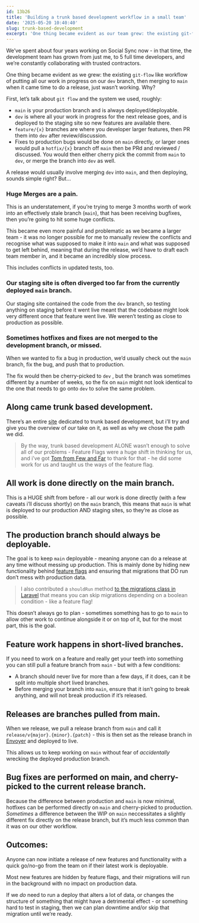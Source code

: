 ```yaml
---
id: 13b26
title: 'Building a trunk based development workflow in a small team'
date: '2025-05-20 10:40:40'
slug: trunk-based-development
excerpt: 'One thing became evident as our team grew: the existing git-flow-like workflow of putting all our work in progress on our dev branch, then merging to main when it came time to do a release, just wasn’t working.'
---
```

We’ve spent about four years working on Social Sync now - in that time, the development team has grown from just me, to 5 full time developers, and we’re constantly collaborating with trusted contractors.

One thing became evident as we grew: the existing `git-flow` like workflow of putting all our work in progress on our `dev` branch, then merging to `main` when it came time to do a release, just wasn’t working. Why? 

First, let’s talk about `git flow` and the system we used, roughly:

- `main` is your production branch and is always deployed/deployable.
- `dev` is where all your work in progress for the next release goes, and is deployed to the staging site so new features are available there.
- `feature/{x}` branches are where you developer larger features, then PR them into `dev` after review/discussion.
- Fixes to production bugs would be done on `main` directly, or larger ones would pull a `hotfix/{x}` branch off `main` then be PRd and reviewed / discussed. You would then either cherry pick the commit from `main` to `dev`, or merge the branch into `dev` as well.

A release would usually involve merging `dev` into `main`, and then deploying, sounds simple right? But…

### Huge Merges are a pain.

This is an understatement, if you’re trying to merge 3 months worth of work into an effectively stale branch (`main`), that has been receiving bugfixes, then you’re going to hit some huge conflicts.

This became even more painful and problematic as we became a larger team - it was no longer possible for me to manually review the conflicts and recognise what was supposed to make it into `main` and what was supposed to get left behind, meaning that during the release, we’d have to draft each team member in, and it became an incredibly slow process.

This includes conflicts in updated tests, too.

### Our staging site is often diverged too far from the currently deployed `main` branch.

Our staging site contained the code from the `dev` branch, so testing anything on staging before it went live meant that the codebase might look very different once that feature went live. We weren’t testing as close to production as possible.

### Sometimes hotfixes and fixes are not merged to the development branch, or missed.

When we wanted to fix a bug in production, we’d usually check out the `main` branch, fix the bug, and push that to production.

The fix would then be cherry-picked to `dev` , but the branch was sometimes different by a number of weeks, so the fix on `main` might not look identical to the one that needs to go onto `dev`  to solve the same problem.

## Along came trunk based development.

There’s an entire [site](https://trunkbaseddevelopment.com/) dedicated to trunk based development, but i’ll try and give you the overview of _our_ take on it, as well as why we chose the path we did.

> By the way, trunk based development ALONE wasn’t enough to solve all of our problems - Feature Flags were a huge shift in thinking for us, and i’ve got [Tom from Few and Far](https://www.few-far.co/) to thank for that - he did some work for us and taught us the ways of the feature flag.


## All work is done directly on the main branch.

This is a HUGE shift from before - all our work is done directly (with a few caveats i’ll discuss shortly) on the `main` branch, this means that `main` is what is deployed to our production AND staging sites, so they’re as close as possible.

## The production branch should always be deployable.

The goal is to keep `main` deployable - meaning anyone can do a release at any time without messing up production. This is mainly done by hiding new functionality behind [feature flags](https://martinfowler.com/articles/feature-toggles.html) and ensuring that migrations that DO run don’t mess with production data.

> I also contributed a `shouldRun` method [to the migrations class in Laravel](https://laravel.com/docs/12.x/migrations#skipping-migrations) that means you can skip migrations depending on a boolean condition - like a feature flag!

This doesn’t always go to plan - sometimes something has to go to `main` to allow other work to continue alongside it or on top of it, but for the most part, this is the goal.

## Feature work happens in short-lived branches.

If you need to work on a feature and really get your teeth into something you can still pull a feature branch from `main` - but with a few conditions:

- A branch should never live for more than a few days, if it does, can it be split into multiple short lived branches.
- Before merging your branch into `main`, ensure that it isn’t going to break anything, and will not break production if it’s released.

## Releases are branches pulled from main.

When we release, we pull a release branch from `main` and call it `release/v{major}.{minor}.{patch}` - this is then set as the release branch in [Envoyer](https://envoyer.dev) and deployed to live.

This allows us to keep working on `main` without fear of _accidentally_ wrecking the deployed production branch.

## Bug fixes are performed on main, and cherry-picked to the current release branch.

Because the difference between production and `main` is now minimal, hotfixes can be performed directly on `main` and cherry-picked to production. _Sometimes_ a difference between the WIP on `main` neccessitates a slightly different fix directly on the release branch, but it’s much less common than it was on our other workflow.


## Outcomes:

Anyone can now initiate a release of new features and functionality with a quick go/no-go from the team on if their latest work is deployable.

Most new features are hidden by feature flags, and their migrations will run in the background with no impact on production data.

If we _do_ need to run a deploy that alters a lot of data, or changes the structure of something that might have a detrimental effect - or something hard to test in staging, then we can plan downtime and/or skip that migration until we’re ready.
